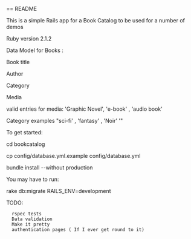 == README


This is a simple Rails app for a Book Catalog to  be used for  a number of demos  

Ruby version 2.1.2

Data Model for Books :

Book title

Author 
 
Category

Media

valid entries for media: 'Graphic Novel',  'e-book' , 'audio book'

Category examples "sci-fi' , 'fantasy' , 'Noir' '"

To get started:

cd bookcatalog

cp config/database.yml.example config/database.yml

bundle install --without production

You may have to run: 

rake db:migrate RAILS_ENV=development


TODO: 

      rspec tests 
      Data validation        
      Make it pretty      
      authentication pages ( If I ever get round to it)      



